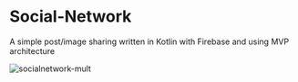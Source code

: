 # Social-Network
A simple post/image sharing written in Kotlin with Firebase and using MVP architecture

![socialnetwork-mult](https://user-images.githubusercontent.com/35080524/38067421-7ae8113a-32c1-11e8-9a59-593d501cc33c.png)
